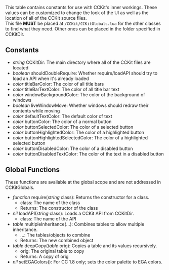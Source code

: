 This table contains constants for use with CCKit's inner workings. These values can be customized to change the look of the UI as well as the location of all of the CCKit source files.  
This file **MUST** be placed at `/CCKit/CCKitGlobals.lua` for the other classes to find what they need. Other ones can be placed in the folder specified in CCKitDir.
## Constants
* *string* CCKitDir: The main directory where all of the CCKit files are located
* *boolean* shouldDoubleRequire: Whether require/loadAPI should try to load an API when it's already loaded
* *color* titleBarColor: The color of all title bars
* *color* titleBarTextColor: The color of all title bar text
* *color* windowBackgroundColor: The color of the background of windows
* *boolean* liveWindowMove: Whether windows should redraw their contents while moving
* *color* defaultTextColor: The default color of text
* *color* buttonColor: The color of a normal button
* *color* buttonSelectedColor: The color of a selected button
* *color* buttonHighlightedColor: The color of a highlighted button
* *color* buttonHighlightedSelectedColor: The color of a highlighted selected button
* *color* buttonDisabledColor: The color of a disabled button
* *color* buttonDisabledTextColor: The color of the text in a disabled button

## Global Functions
These functions are available at the global scope and are not addressed in CCKitGlobals.
* *function* require(*string* class): Returns the constructor for a class.
    * class: The name of the class
    * Returns: The constructor of the class
* *nil* loadAPI(*string* class): Loads a CCKit API from CCKitDir.
    * class: The name of the API
* *table* multipleInheritance(...): Combines tables to allow multiple inheritance.
    * ...: The tables/objects to combine
    * Returns: The new combined object
* *table* deepCopy(*table* orig): Copies a table and its values recursively.
    * orig: The original table to copy
    * Returns: A copy of orig
* *nil* setEGAColors(): For CC 1.8 only; sets the color palette to EGA colors.